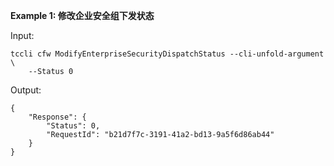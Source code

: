 **Example 1: 修改企业安全组下发状态**



Input: 

```
tccli cfw ModifyEnterpriseSecurityDispatchStatus --cli-unfold-argument  \
    --Status 0
```

Output: 
```
{
    "Response": {
        "Status": 0,
        "RequestId": "b21d7f7c-3191-41a2-bd13-9a5f6d86ab44"
    }
}
```


